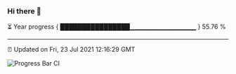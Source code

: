 ### Hi there 👋

⏳ Year progress { ████████████████▁▁▁▁▁▁▁▁▁▁▁▁▁▁ } 55.76 %

---

⏰ Updated on Fri, 23 Jul 2021 12:16:29 GMT

![Progress Bar CI](https://github.com/liununu/liununu/workflows/Progress%20Bar%20CI/badge.svg)
